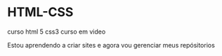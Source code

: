 # HTML-CSS
 curso html 5 css3 curso em video

Estou aprendendo a criar sites e agora vou gerenciar meus repósitorios